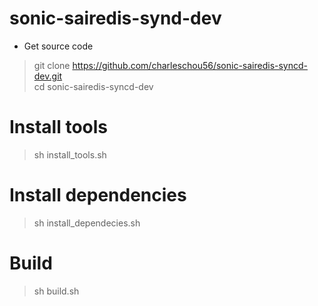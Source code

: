 # sonic-sairedis-synd-dev

- Get source code
> git clone https://github.com/charleschou56/sonic-sairedis-syncd-dev.git  
cd sonic-sairedis-syncd-dev

# Install tools
> sh install_tools.sh

# Install dependencies
> sh install_dependecies.sh

# Build
> sh build.sh
 
